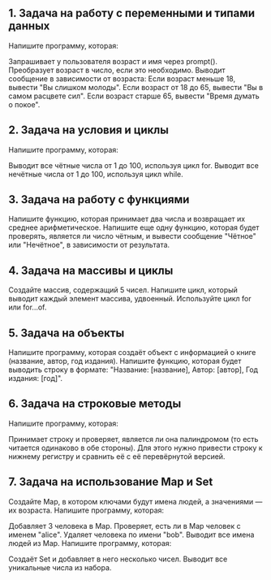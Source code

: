 ## 1. Задача на работу с переменными и типами данных
Напишите программу, которая:

Запрашивает у пользователя возраст и имя через prompt().
Преобразует возраст в число, если это необходимо.
Выводит сообщение в зависимости от возраста:
Если возраст меньше 18, вывести "Вы слишком молоды".
Если возраст от 18 до 65, вывести "Вы в самом расцвете сил".
Если возраст старше 65, вывести "Время думать о покое".
## 2. Задача на условия и циклы
Напишите программу, которая:

Выводит все чётные числа от 1 до 100, используя цикл for.
Выводит все нечётные числа от 1 до 100, используя цикл while.
## 3. Задача на работу с функциями
Напишите функцию, которая принимает два числа и возвращает их среднее арифметическое. Напишите еще одну функцию, которая будет проверять, является ли число чётным, и вывести сообщение "Чётное" или "Нечётное", в зависимости от результата.

## 4. Задача на массивы и циклы
Создайте массив, содержащий 5 чисел. Напишите цикл, который выводит каждый элемент массива, удвоенный. Используйте цикл for или for...of.

## 5. Задача на объекты
Напишите программу, которая создаёт объект с информацией о книге (название, автор, год издания). Напишите функцию, которая будет выводить строку в формате: "Название: [название], Автор: [автор], Год издания: [год]".

## 6. Задача на строковые методы
Напишите программу, которая:

Принимает строку и проверяет, является ли она палиндромом (то есть читается одинаково в обе стороны).
Для этого нужно привести строку к нижнему регистру и сравнить её с её перевёрнутой версией.
## 7. Задача на использование Map и Set
Создайте Map, в котором ключами будут имена людей, а значениями — их возраста. Напишите программу, которая:

Добавляет 3 человека в Map.
Проверяет, есть ли в Map человек с именем "alice".
Удаляет человека по имени "bob".
Выводит все имена людей из Map.
Напишите программу, которая:

Создаёт Set и добавляет в него несколько чисел.
Выводит все уникальные числа из набора.

